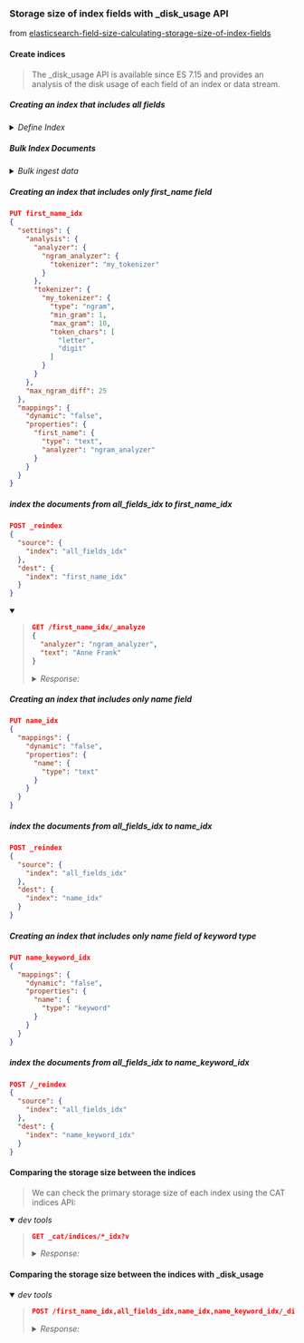 ### Storage size of index fields with _disk_usage API

from [elasticsearch-field-size-calculating-storage-size-of-index-fields](https://opster.com/guides/elasticsearch/data-architecture/elasticsearch-field-size-calculating-storage-size-of-index-fields/)

####  Create indices

> The _disk_usage API is available since ES 7.15 and provides an analysis of the disk usage of each field of an index or data stream.
> 

##### Creating an index that includes all fields

<details><summary><i>Define Index</i></summary>

```json
PUT all_fields_idx
{
  "settings": {
    "analysis": {
      "analyzer": {
        "ngram_analyzer": {
          "tokenizer": "my_tokenizer"
        }
      },
      "tokenizer": {
        "my_tokenizer": {
          "type": "ngram",
          "min_gram": 1,
          "max_gram": 10,
          "token_chars": [
            "letter",
            "digit"
          ]
        }
      }
    },
    "max_ngram_diff": 25
  },
  "mappings": {
    "properties": {
      "first_name": {
        "type": "text",
        "analyzer": "ngram_analyzer"
      }
    }
  }
}
```

</details>

##### Bulk Index Documents 

<details><summary><i>Bulk ingest data</i></summary>

```json
POST all_fields_idx/_bulk
{ "index": {}}
{ "name": "Nelson Mandela","first_name": "Nelson"}
{ "index": {}}
{ "name": "Pope Francis","first_name": "Pope"}
{ "index": {}}
{ "name": "Elon Musk","first_name": "Elon"}
{ "index": {}}
{ "name": "Mahatma Gandhi","first_name": "Mahatma"}
{ "index": {}}
{ "name": "Bill Gates","first_name": "Bill"}
{ "index": {}}
{ "name": "Barack Obama","first_name": "Barack"}
{ "index": {}}
{ "name": "Richard Branson","first_name": "Richard"}
{ "index": {}}
{ "name": "Steve Jobs","first_name": "Steve"}
{ "index": {}}
{ "name": "Mohammad Yunus","first_name": "Mohammad"}
{ "index": {}}
{ "name": "Narendra Modi","first_name": "Narendra"}
{ "index": {}}
{ "name": "Abraham Lincoln","first_name": "Abraham"}
{ "index": {}}
{ "name": "Coco Chanel","first_name": "Coco"}
{ "index": {}}
{ "name": "Anne Frank","first_name": "Anne"}
{ "index": {}}
{ "name": "Albert Einstein","first_name": "Albert"}
{ "index": {}}
{ "name": "Walt Disney","first_name": "Walt"}
{ "index": {}}
{ "name": "Sachin Tendulkar","first_name": "Sachin"}
{ "index": {}}
{ "name": "Michael Jackson","first_name": "Michael"}
{ "index": {}}
{ "name": "Marilyn Monroe","first_name": "Marilyn"}
{ "index": {}}
{ "name": "Kalpana Chawla ","first_name": "Kalpana"}
{ "index": {}}
{ "name": "Rosa Parks","first_name": "Rosa"}
```

</details>

##### Creating an index that includes only first_name field

```json
PUT first_name_idx
{
  "settings": {
    "analysis": {
      "analyzer": {
        "ngram_analyzer": {
          "tokenizer": "my_tokenizer"
        }
      },
      "tokenizer": {
        "my_tokenizer": {
          "type": "ngram",
          "min_gram": 1,
          "max_gram": 10,
          "token_chars": [
            "letter",
            "digit"
          ]
        }
      }
    },
    "max_ngram_diff": 25
  },
  "mappings": {
    "dynamic": "false",
    "properties": {
      "first_name": {
        "type": "text",
        "analyzer": "ngram_analyzer"
      }
    }
  }
}
```

##### index the documents from all_fields_idx to first_name_idx

```json
POST _reindex
{
  "source": {
    "index": "all_fields_idx"
  },
  "dest": {
    "index": "first_name_idx"
  }
}
```

<details open><summary><i></i></summary><blockquote>

```json
GET /first_name_idx/_analyze
{
  "analyzer": "ngram_analyzer",
  "text": "Anne Frank"
}
```

<details><summary><i>Response:</i></summary>

```json
{
  "tokens" : [
    {
      "token" : "A",
      "start_offset" : 0,
      "end_offset" : 1,
      "type" : "word",
      "position" : 0
    },
    {
      "token" : "An",
      "start_offset" : 0,
      "end_offset" : 2,
      "type" : "word",
      "position" : 1
    },
    {
      "token" : "Ann",
      "start_offset" : 0,
      "end_offset" : 3,
      "type" : "word",
      "position" : 2
    },
    {
      "token" : "Anne",
      "start_offset" : 0,
      "end_offset" : 4,
      "type" : "word",
      "position" : 3
    },
    {
      "token" : "n",
      "start_offset" : 1,
      "end_offset" : 2,
      "type" : "word",
      "position" : 4
    },
    {
      "token" : "nn",
      "start_offset" : 1,
      "end_offset" : 3,
      "type" : "word",
      "position" : 5
    },
    {
      "token" : "nne",
      "start_offset" : 1,
      "end_offset" : 4,
      "type" : "word",
      "position" : 6
    },
    {
      "token" : "n",
      "start_offset" : 2,
      "end_offset" : 3,
      "type" : "word",
      "position" : 7
    },
    {
      "token" : "ne",
      "start_offset" : 2,
      "end_offset" : 4,
      "type" : "word",
      "position" : 8
    },
    {
      "token" : "e",
      "start_offset" : 3,
      "end_offset" : 4,
      "type" : "word",
      "position" : 9
    },
    {
      "token" : "F",
      "start_offset" : 5,
      "end_offset" : 6,
      "type" : "word",
      "position" : 10
    },
    {
      "token" : "Fr",
      "start_offset" : 5,
      "end_offset" : 7,
      "type" : "word",
      "position" : 11
    },
    {
      "token" : "Fra",
      "start_offset" : 5,
      "end_offset" : 8,
      "type" : "word",
      "position" : 12
    },
    {
      "token" : "Fran",
      "start_offset" : 5,
      "end_offset" : 9,
      "type" : "word",
      "position" : 13
    },
    {
      "token" : "Frank",
      "start_offset" : 5,
      "end_offset" : 10,
      "type" : "word",
      "position" : 14
    },
    {
      "token" : "r",
      "start_offset" : 6,
      "end_offset" : 7,
      "type" : "word",
      "position" : 15
    },
    {
      "token" : "ra",
      "start_offset" : 6,
      "end_offset" : 8,
      "type" : "word",
      "position" : 16
    },
    {
      "token" : "ran",
      "start_offset" : 6,
      "end_offset" : 9,
      "type" : "word",
      "position" : 17
    },
    {
      "token" : "rank",
      "start_offset" : 6,
      "end_offset" : 10,
      "type" : "word",
      "position" : 18
    },
    {
      "token" : "a",
      "start_offset" : 7,
      "end_offset" : 8,
      "type" : "word",
      "position" : 19
    },
    {
      "token" : "an",
      "start_offset" : 7,
      "end_offset" : 9,
      "type" : "word",
      "position" : 20
    },
    {
      "token" : "ank",
      "start_offset" : 7,
      "end_offset" : 10,
      "type" : "word",
      "position" : 21
    },
    {
      "token" : "n",
      "start_offset" : 8,
      "end_offset" : 9,
      "type" : "word",
      "position" : 22
    },
    {
      "token" : "nk",
      "start_offset" : 8,
      "end_offset" : 10,
      "type" : "word",
      "position" : 23
    },
    {
      "token" : "k",
      "start_offset" : 9,
      "end_offset" : 10,
      "type" : "word",
      "position" : 24
    }
  ]
}
```

</details>

<blockquote></details>

##### Creating an index that includes only name field

```json
PUT name_idx
{
  "mappings": {
    "dynamic": "false",
    "properties": {
      "name": {
        "type": "text"
      }
    }
  }
}
```

##### index the documents from all_fields_idx to  name_idx

```json
POST _reindex
{
  "source": {
    "index": "all_fields_idx"
  },
  "dest": {
    "index": "name_idx"
  }
}
```

##### Creating an index that includes only name field of keyword type

```json
PUT name_keyword_idx
{
  "mappings": {
    "dynamic": "false",
    "properties": {
      "name": {
        "type": "keyword"
      }
    }
  }
}
```

##### index the documents from all_fields_idx to  name_keyword_idx

```json
POST /_reindex
{
  "source": {
    "index": "all_fields_idx"
  },
  "dest": {
    "index": "name_keyword_idx"
  }
}
```

#### Comparing the storage size between the indices

> We can check the primary storage size of each index using the CAT indices API:
> 

<details open><summary><i>dev tools</i></summary><blockquote>

```json
GET _cat/indices/*_idx?v
```
<details><summary><i>Response:</i></summary>

```
health status index            uuid                   pri rep docs.count docs.deleted store.size pri.store.size
yellow open   first_name_idx   mSMi8utPTYOCA9OWeaEDVw   1   1         20            0      7.1kb          7.1kb
yellow open   name_idx         Ip3gFo3MSci7LfJrXyuIqA   1   1         20            0      4.9kb          4.9kb
yellow open   all_fields_idx   ijYgMSvjRaWoVxMYrWawPA   1   1         20            0      8.6kb          8.6kb
yellow open   name_keyword_idx XIFC4-UERpuuHa39HNTUQg   1   1         20            0        5kb            5kb
```

</details>

</blockquote></details>

#### Comparing the storage size between the indices with _disk_usage

<details open><summary><i>dev tools</i></summary><blockquote>

```json
POST /first_name_idx,all_fields_idx,name_idx,name_keyword_idx/_disk_usage?run_expensive_tasks=true&filter_path=*.store_size,*.all_fields
```

<details><summary><i>Response:</i></summary>

```json
{
  "all_fields_idx" : {
    "store_size" : "8.6kb",
    "all_fields" : {
      "total" : "4.6kb",
      "total_in_bytes" : 4802,
      "inverted_index" : {
        "total" : "3.5kb",
        "total_in_bytes" : 3653
      },
      "stored_fields" : "747b",
      "stored_fields_in_bytes" : 747,
      "doc_values" : "310b",
      "doc_values_in_bytes" : 310,
      ....
    }
  },
  "first_name_idx" : {
    "store_size" : "7.1kb",
    "all_fields" : {
      "total" : "3.7kb",
      "total_in_bytes" : 3804,
      "inverted_index" : {
        "total" : "2.8kb",
        "total_in_bytes" : 2945
      },
      "stored_fields" : "747b",
      "stored_fields_in_bytes" : 747,
      "doc_values" : "20b",
      "doc_values_in_bytes" : 20,
      ....
    }
  },
  "name_idx" : {
    "store_size" : "4.9kb",
    "all_fields" : {
      "total" : "1.5kb",
      "total_in_bytes" : 1570,
      "inverted_index" : {
        "total" : "731b",
        "total_in_bytes" : 731
      },
      "stored_fields" : "747b",
      "stored_fields_in_bytes" : 747,
      "doc_values" : "20b",
      "doc_values_in_bytes" : 20,
      ....
    }
  },
  "name_keyword_idx" : {
    "store_size" : "5kb",
    "all_fields" : {
      "total" : "1.7kb",
      "total_in_bytes" : 1761,
      "inverted_index" : {
        "total" : "632b",
        "total_in_bytes" : 632
      },
      "stored_fields" : "747b",
      "stored_fields_in_bytes" : 747,
      "doc_values" : "310b",
      "doc_values_in_bytes" : 310,
      ....
    }
  }
}
```

</details>

</blockquote></details>

